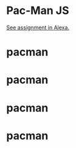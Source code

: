 # Pac-Man JS

[See assignment in Alexa.](https://alexa.bitmaker.co/cohorts/67/assignments/2050/latest)
# pacman
# pacman
# pacman
# pacman
